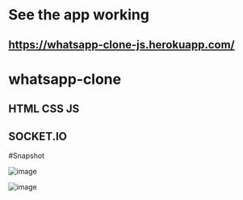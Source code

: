 # See the app working 
## https://whatsapp-clone-js.herokuapp.com/

# whatsapp-clone
## HTML CSS JS 
## SOCKET.IO

#Snapshot

![image](https://user-images.githubusercontent.com/34793927/135091175-8f3249d5-bf48-4b34-9c8c-9cfcf0a1d980.png)

![image](https://user-images.githubusercontent.com/34793927/135091405-9a1b90ba-ab4c-4be3-bf6d-fae1e97cf4aa.png)






